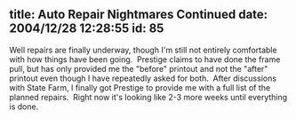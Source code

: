 title: Auto Repair Nightmares Continued
date: 2004/12/28 12:28:55
id: 85
---
Well repairs are finally underway, though I'm still not entirely comfortable with how things have been going.  Prestige claims to have done the frame pull, but has only provided me the "before" printout and not the "after" printout even though I have repeatedly asked for both.  After discussions with State Farm, I finally got Prestige to provide me with a full list of the planned repairs.  Right now it's looking like 2-3 more weeks until everything is done.
